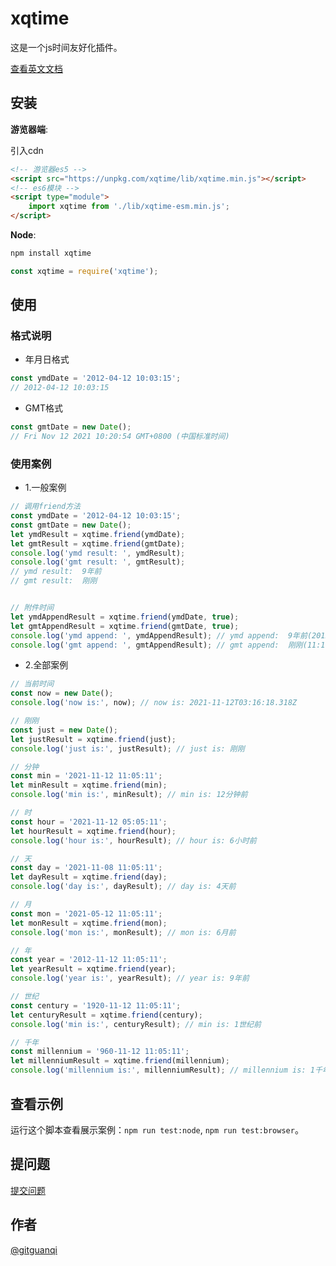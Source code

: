 # xqtime

这是一个js时间友好化插件。

[查看英文文档](./README.md)

## 安装

**游览器端**:

引入cdn

```html
<!-- 游览器es5 -->
<script src="https://unpkg.com/xqtime/lib/xqtime.min.js"></script>
<!-- es6模块 -->
<script type="module">
    import xqtime from './lib/xqtime-esm.min.js';
</script>
```

**Node**:

```sh
npm install xqtime
```

```js
const xqtime = require('xqtime');
```

## 使用

### 格式说明

+ 年月日格式

```js
const ymdDate = '2012-04-12 10:03:15';
// 2012-04-12 10:03:15
```

+ GMT格式

```js
const gmtDate = new Date();
// Fri Nov 12 2021 10:20:54 GMT+0800 (中国标准时间)
```

### 使用案例

+ 1.一般案例

```js
// 调用friend方法
const ymdDate = '2012-04-12 10:03:15';
const gmtDate = new Date();
let ymdResult = xqtime.friend(ymdDate);
let gmtResult = xqtime.friend(gmtDate);
console.log('ymd result: ', ymdResult);
console.log('gmt result: ', gmtResult);
// ymd result:  9年前
// gmt result:  刚刚


// 附件时间
let ymdAppendResult = xqtime.friend(ymdDate, true);
let gmtAppendResult = xqtime.friend(gmtDate, true);
console.log('ymd append: ', ymdAppendResult); // ymd append:  9年前(2012-03-04)
console.log('gmt append: ', gmtAppendResult); // gmt append:  刚刚(11:19:52)
```

+ 2.全部案例

```js
// 当前时间
const now = new Date();
console.log('now is:', now); // now is: 2021-11-12T03:16:18.318Z

// 刚刚
const just = new Date();
let justResult = xqtime.friend(just);
console.log('just is:', justResult); // just is: 刚刚

// 分钟
const min = '2021-11-12 11:05:11';
let minResult = xqtime.friend(min);
console.log('min is:', minResult); // min is: 12分钟前

// 时
const hour = '2021-11-12 05:05:11';
let hourResult = xqtime.friend(hour);
console.log('hour is:', hourResult); // hour is: 6小时前

// 天
const day = '2021-11-08 11:05:11';
let dayResult = xqtime.friend(day);
console.log('day is:', dayResult); // day is: 4天前

// 月
const mon = '2021-05-12 11:05:11';
let monResult = xqtime.friend(mon);
console.log('mon is:', monResult); // mon is: 6月前

// 年
const year = '2012-11-12 11:05:11';
let yearResult = xqtime.friend(year);
console.log('year is:', yearResult); // year is: 9年前

// 世纪
const century = '1920-11-12 11:05:11';
let centuryResult = xqtime.friend(century);
console.log('min is:', centuryResult); // min is: 1世纪前

// 千年
const millennium = '960-11-12 11:05:11';
let millenniumResult = xqtime.friend(millennium);
console.log('millennium is:', millenniumResult); // millennium is: 1千年前

```

## 查看示例

运行这个脚本查看展示案例：`npm run test:node`, `npm run test:browser`。

## 提问题

[提交问题](https://github.com/gitguanqi/xqtime/issues/new)

## 作者

[@gitguanqi](https://github.com/gitguanqi)
